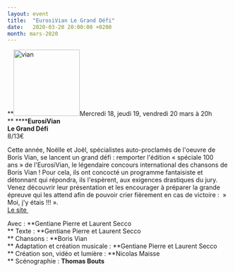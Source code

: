 ```yaml
---
layout: event
title:  "EurosiVian Le Grand Défi"
date:   2020-03-20 20:00:00 +0200
month: mars-2020
---
```

**<img class=" size-thumbnail wp-image-7623 alignleft" src="http://localhost/wpagendarts/wp-content/uploads/2020/01/vian.jpg?w=150" alt="vian" width="150" height="150" srcset="http://localhost/wpagendarts/wp-content/uploads/2020/01/vian.jpg 964w, http://localhost/wpagendarts/wp-content/uploads/2020/01/vian-300x300.jpg 300w, http://localhost/wpagendarts/wp-content/uploads/2020/01/vian-150x150.jpg 150w, http://localhost/wpagendarts/wp-content/uploads/2020/01/vian-768x768.jpg 768w" sizes="(max-width: 150px) 100vw, 150px" />Mercredi 18, jeudi 19, vendredi 20 mars à 20h  
** ******EurosiVian**  
<span style="color:var(--color-text);"><strong>Le Grand Défi</strong><br /> </span><span style="font-weight:400;">8/13€</span>

<span style="font-weight:400;">Cette année, Noëlle et Joël, spécialistes auto-proclamés de l'oeuvre de Boris Vian, se lancent un grand défi : remporter l'édition « spéciale 100 ans » de l'EurosiVian, le légendaire concours international des chansons de Boris Vian ! Pour cela, ils ont concocté un programme fantaisiste et détonnant qui répondra, ils l'espèrent, aux exigences drastiques du jury. Venez découvrir leur présentation et les encourager à préparer la grande épreuve qui les attend afin de pouvoir crier fièrement en cas de victoire :  » Moi, j'y étais !!! ».<br /> </span>[Le site ](https://www.lesbisonsravis.com/les-spectacles)

<span style="font-weight:400;">Avec : </span>**Gentiane Pierre et Laurent Secco  
** <span style="font-weight:400;">Texte : </span>**Gentiane Pierre et Laurent Secco  
** <span style="font-weight:400;">Chansons : </span>**Boris Vian  
** <span style="font-weight:400;">Adaptation et création musicale : </span>**Gentiane Pierre et Laurent Secco  
** <span style="font-weight:400;">Création son, vidéo et lumière : </span>**Nicolas Maisse  
** <span style="font-weight:400;">Scénographie : </span>**Thomas Bouts** <span style="font-weight:400;">    </span><span style="font-weight:400;"><br /> </span>

&nbsp;
